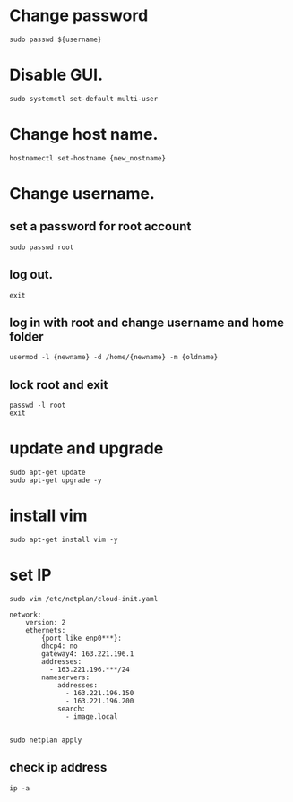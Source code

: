 # Change password
```shell script
sudo passwd ${username}
```

# Disable GUI.
```
sudo systemctl set-default multi-user
```

# Change host name.
```
hostnamectl set-hostname {new_nostname}
```

# Change username.
## set a password for root account
```
sudo passwd root
```
## log out.
```
exit
```
## log in with root and change username and home folder
```
usermod -l {newname} -d /home/{newname} -m {oldname}
```
## lock root and exit
```
passwd -l root
exit
```

# update and upgrade
```
sudo apt-get update
sudo apt-get upgrade -y
```

# install vim
```
sudo apt-get install vim -y
```

# set IP
```
sudo vim /etc/netplan/cloud-init.yaml
```
```
network:
    version: 2
    ethernets:
        {port like enp0***}:
        dhcp4: no
        gateway4: 163.221.196.1
        addresses:
          - 163.221.196.***/24
        nameservers:
            addresses:
              - 163.221.196.150
              - 163.221.196.200
            search:
              - image.local
            
```

```
sudo netplan apply
```

## check ip address
```
ip -a
```